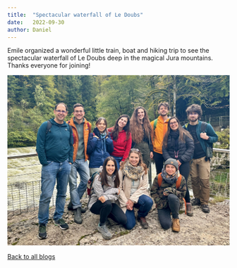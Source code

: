 ```yaml
---
title:  "Spectacular waterfall of Le Doubs"
date:   2022-09-30
author: Daniel
---
```


Emile organized a wonderful little train, boat and hiking trip to see the spectacular waterfall of Le Doubs deep in the magical Jura mountains. Thanks everyone for joining!

<div class="layout-blog" markdown="1">
<body>

<script src="https://cdn.jsdelivr.net/npm/jquery@3.5.1/dist/jquery.min.js"></script>
<link rel="stylesheet" href="https://cdn.jsdelivr.net/gh/fancyapps/fancybox@3.5.7/dist/jquery.fancybox.min.css" />
<script src="https://cdn.jsdelivr.net/gh/fancyapps/fancybox@3.5.7/dist/jquery.fancybox.min.js"></script>

<a href="/images/blog/blog_2022-09-30/1.jpeg" data-fancybox="gallery" data-caption="Right next to the waterfall">
	<img src="/images/blog/blog_2022-09-30/1.jpeg" alt="" /></a>

</body>
</div>

[Back to all blogs](/blog/)
